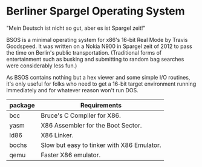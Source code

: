 Berliner Spargel Operating System
====

"Mein Deutsch ist nicht so gut, aber es ist Spargel zeit!"

BSOS is a minimal operating system for x86's 16-bit Real Mode by
Travis Goodspeed.  It was written on a Nokia N900 in Spargel zeit of
2012 to pass the time on Berlin's public transportation.  (Traditional
forms of entertainment such as busking and submitting to random bag
searches were considerably less fun.)

As BSOS contains nothing but a hex viewer and some simple I/O
routines, it's only useful for folks who need to get a 16-bit target
environment running immediately and for whatever reason won't run DOS.



package | Requirements
------- | -------------------------------------------
bcc     | Bruce's C Compiler for X86.
yasm    | X86 Assembler for the Boot Sector.
ld86    | X86 Linker.
bochs   | Slow but easy to tinker with X86 Emulator.
qemu    | Faster X86 emulator.

